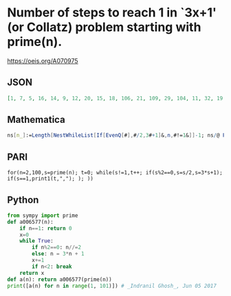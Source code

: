 # Number of steps to reach 1 in \`3x\+1' \(or Collatz\) problem starting with prime\(n\)\.
https://oeis.org/A070975
## JSON
```JSON
[1, 7, 5, 16, 14, 9, 12, 20, 15, 18, 106, 21, 109, 29, 104, 11, 32, 19, 27, 102, 115, 35, 110, 30, 118, 25, 87, 100, 113, 12, 46, 28, 90, 41, 23, 15, 36, 23, 67, 31, 31, 18, 44, 119, 26, 119, 39, 70, 13, 34, 83, 52, 21, 65, 122, 78, 29, 42, 16, 42, 60, 117, 37, 86, 130, 37, 24]
```
## Mathematica
```Mathematica
ns[n_]:=Length[NestWhileList[If[EvenQ[#],#/2,3#+1]&,n,#!=1&]]-1; ns/@ Prime[Range[70]] (* _Harvey P. Dale_, Jul 29 2014 *)
```
## PARI
```PARI
for(n=2,100,s=prime(n); t=0; while(s!=1,t++; if(s%2==0,s=s/2,s=3*s+1); if(s==1,print1(t,","); ); ))
```
## Python
```Python
from sympy import prime
def a006577(n):
    if n==1: return 0
    x=0
    while True:
        if n%2==0: n//=2
        else: n = 3*n + 1
        x+=1
        if n<2: break
    return x
def a(n): return a006577(prime(n))
print([a(n) for n in range(1, 101)]) # _Indranil Ghosh_, Jun 05 2017
```
